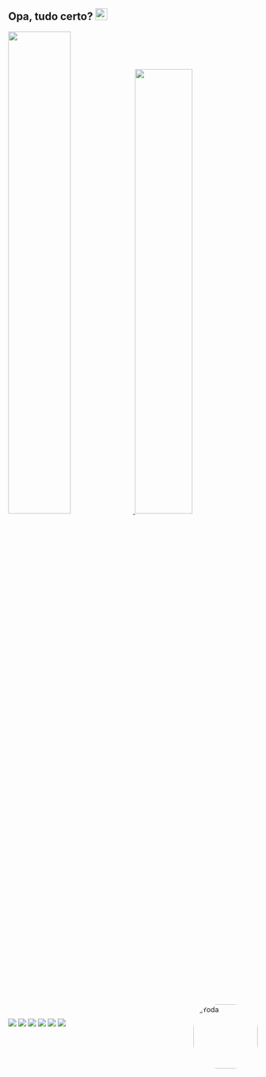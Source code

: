 ## Opa, tudo certo? <img src="https://emoji.gg/assets/emoji/6441-happycatclapping.gif" width="24"/>

<div>
  <a href="https://github.com/rafaelcaetite">
  <img width="50%" src="https://github-readme-stats.vercel.app/api?username=rafaelcaetite&show_icons=true&theme=tokyonight&include_all_commits=true&count_private=true"/>
  <img width="48%" src="https://github-readme-stats.vercel.app/api/top-langs/?username=rafaelcaetite&layout=compact&langs_count=7&theme=tokyonight"/>
</div>
<div style="display: inline_block"><br>
  <img align="right" alt="Yoda" height="130" style="border-radius:50px;" src="https://c.tenor.com/1_5w5vXEH5gAAAAj/mandalorian-star-wars.gif">
</div>
 
  ##
 
 
<div> 
  <a href="https://www.youtube.com/channel/UCzDeuvO9QldWw9Wfr7MQfBw" target="_blank"><img src="https://img.shields.io/badge/YouTube-FF0000?style=for-the-badge&logo=youtube&logoColor=white" target="_blank"></a>
  <a href="https://instagram.com/rafaelmartins_" target="_blank"><img src="https://img.shields.io/badge/-Instagram-%23E4405F?style=for-the-badge&logo=instagram&logoColor=white" target="_blank"></a>
 	<a href="https://www.twitch.tv/martinsrafael" target="_blank"><img src="https://img.shields.io/badge/Twitch-9146FF?style=for-the-badge&logo=twitch&logoColor=white" target="_blank"></a>
 <a href="https://open.spotify.com/user/21cvnuoky6igfvrvcwgho2nai?si=8e386abf9a7049ed" target="_blank"><img src="https://img.shields.io/badge/Spotify-1ED760?&style=for-the-badge&logo=spotify&logoColor=white"></a> 
 <a href = "mailto:rafaelmcaetite@gmail.com"><img src="https://img.shields.io/badge/-Gmail-%23333?style=for-the-badge&logo=gmail&logoColor=white" target="_blank"></a>
 <a href="https://www.facebook.com/RafaelMartinsL" target="_blank"><img src="https://img.shields.io/badge/Facebook-1877F2?style=for-the-badge&logo=facebook&logoColor=white" target="_blank"></a>
</div>
